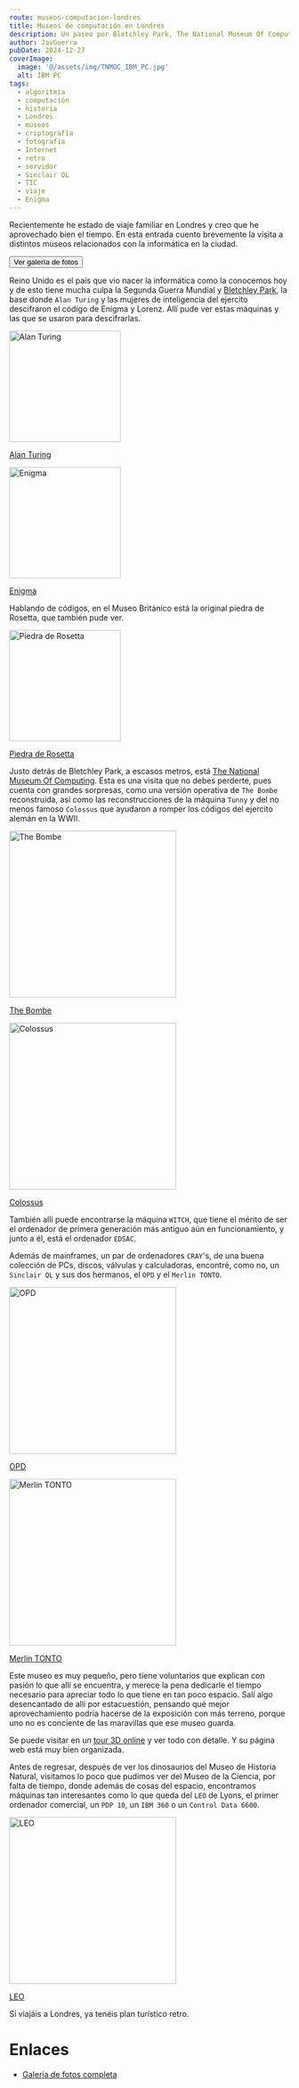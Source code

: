 ```yaml
---
route: museos-computacion-londres
title: Museos de computación en Londres
description: Un paseo por Bletchley Park, The National Museum Of Computing y The Science Museum
author: JavGuerra
pubDate: 2024-12-27
coverImage:
  image: '@/assets/img/TNMOC_IBM_PC.jpg'
  alt: IBM PC
tags:
  - algoritmia
  - computación
  - historia
  - Londres
  - museos
  - criptografía
  - fotografía
  - Internet
  - retro
  - servidor
  - Sinclair QL
  - TIC
  - viaje
  - Enigma
---
```

Recientemente he estado de viaje familiar en Londres y creo que he aprovechado bien el tiempo. En esta entrada cuento brevemente la visita a distintos museos relacionados con la informática en la ciudad.

[<button>Ver galería de fotos</button>](https://javguerra.badared.com/galeria/?dir=2024-12-COMPUTER-LONDON)

Reino Unido es el país que vio nacer la informática como la conocemos hoy y de esto tiene mucha culpa la Segunda Guerra Mundial y [Bletchley Park](https://es.wikipedia.org/wiki/Bletchley_Park), la base donde `Alan Turing` y las mujeres de inteligencia del ejercito descifraron el código de Enigma y Lorenz. Allí pude ver estas máquinas y las que se usaron para descifrarlas.

[<img src="https://javguerra.badared.com/galeria/photos/2024-12-COMPUTER-LONDON/Bletchley_Park_Turing.jpg" alt="Alan Turing" width="200"/>](https://javguerra.badared.com/galeria/photos/2024-12-COMPUTER-LONDON/Bletchley_Park_Turing.jpg)

[Alan Turing](https://javguerra.badared.com/galeria/photos/2024-12-COMPUTER-LONDON/Bletchley_Park_Turing.jpg)

[<img src="https://javguerra.badared.com/galeria/photos/2024-12-COMPUTER-LONDON/Bletchley_Park_Enigma.jpg" alt="Enigma" width="200"/>](https://javguerra.badared.com/galeria/photos/2024-12-COMPUTER-LONDON/Bletchley_Park_Enigma.jpg)

[Enigma](ttps://javguerra.badared.com/galeria/photos/2024-12-COMPUTER-LONDON/Bletchley_Park_Enigma.jpg)

Hablando de códigos, en el Museo Británico está la original piedra de Rosetta, que también pude ver.

[<img src="https://javguerra.badared.com/galeria/photos/2024-12-COMPUTER-LONDON/Rosetta_British_Museum.jpg" alt="Piedra de Rosetta" width="200"/>](https://javguerra.badared.com/galeria/photos/2024-12-COMPUTER-LONDON/Rosetta_British_Museum.jpg)

[Piedra de Rosetta](https://javguerra.badared.com/galeria/photos/2024-12-COMPUTER-LONDON/Rosetta_British_Museum.jpg)

Justo detrás de Bletchley Park, a escasos metros, está [The National Museum Of Computing](https://www.tnmoc.org/). Esta es una visita que no debes perderte, pues cuenta con grandes sorpresas, como una versión operativa de `The Bombe` reconstruida, asi como las reconstrucciones de la máquina `Tunny` y del no menos famoso `Colossus` que ayudaron a romper los códigos del ejercito alemán en la WWII.

[<img src="https://javguerra.badared.com/galeria/photos/2024-12-COMPUTER-LONDON/TNMOC_Bombe.jpg" alt="The Bombe" width="300"/>](https://javguerra.badared.com/galeria/photos/2024-12-COMPUTER-LONDON/TNMOC_Bombe.jpg)

[The Bombe](https://javguerra.badared.com/galeria/photos/2024-12-COMPUTER-LONDON/TNMOC_Bombe.jpg)

[<img src="https://javguerra.badared.com/galeria/photos/2024-12-COMPUTER-LONDON/TNMOC_Colossus.jpg" alt="Colossus" width="300"/>](https://javguerra.badared.com/galeria/photos/2024-12-COMPUTER-LONDON/TNMOC_Colossus.jpg)

[Colossus](https://javguerra.badared.com/galeria/photos/2024-12-COMPUTER-LONDON/TNMOC_Colossus.jpg)

También allí puede encontrarse la máquina `WITCH`, que tiene el mérito de ser el ordenador de primera generación más antiguo aún en funcionamiento, y junto a él, está el ordenador `EDSAC`.

Además de mainframes, un par de ordenadores `CRAY`'s, de una buena colección de PCs, discos, válvulas y calculadoras, encontré, como no, un `Sinclair QL` y sus dos hermanos, el `OPD` y el `Merlin TONTO`.

[<img src="https://javguerra.badared.com/galeria/photos/2024-12-COMPUTER-LONDON/TNMOC_OPD.jpg" alt="OPD" width="300"/>](https://javguerra.badared.com/galeria/photos/2024-12-COMPUTER-LONDON/TNMOC_OPD.jpg)

[OPD](https://javguerra.badared.com/galeria/photos/2024-12-COMPUTER-LONDON/TNMOC_OPD.jpg)

[<img src="https://javguerra.badared.com/galeria/photos/2024-12-COMPUTER-LONDON/TNMOC_Merlin_TONTO.jpg" alt="Merlin TONTO" width="300"/>](https://javguerra.badared.com/galeria/photos/2024-12-COMPUTER-LONDON/TNMOC_Merlin_TONTO.jpg)

[Merlin TONTO](https://javguerra.badared.com/galeria/photos/2024-12-COMPUTER-LONDON/TNMOC_Merlin_TONTO.jpg)

Este museo es muy pequeño, pero tiene voluntarios que explican con pasión lo que allí se encuentra, y merece la pena dedicarle el tiempo necesario para apreciar todo lo que tiene en tan poco espacio. Salí algo desencantado de allí por estacuestión, pensando qué mejor aprovechamiento podría hacerse de la exposición con más terreno, porque uno no es conciente de las maravillas que ese museo guarda.

Se puede visitar en un [tour 3D online](https://www.tnmoc.org/3d-virtual-tour2) y ver todo con detalle. Y su página web está muy bien organizada.

Antes de regresar, después de ver los dinosaurios del Museo de Historia Natural, visitamos lo poco que pudimos ver del Museo de la Ciencia, por falta de tiempo, donde además de cosas del espacio, encontramos máquinas tan interesantes como lo que queda del `LEO` de Lyons, el primer ordenador comercial, un `PDP 10`, un `IBM 360` o un `Control Data 6600`.

[<img src="https://javguerra.badared.com/galeria/photos/2024-12-COMPUTER-LONDON/Science_Museum_LEO_Lyons_computer.jpg" alt="LEO" width="300"/>](https://javguerra.badared.com/galeria/photos/2024-12-COMPUTER-LONDON/Science_Museum_LEO_Lyons_computer.jpg)

[LEO](https://javguerra.badared.com/galeria/photos/2024-12-COMPUTER-LONDON/Science_Museum_LEO_Lyons_computer.jpg)

Si viajáis a Londres, ya tenéis plan turístico retro.

# Enlaces

- [Galería de fotos completa](https://javguerra.badared.com/galeria/?dir=2024-12-COMPUTER-LONDON)